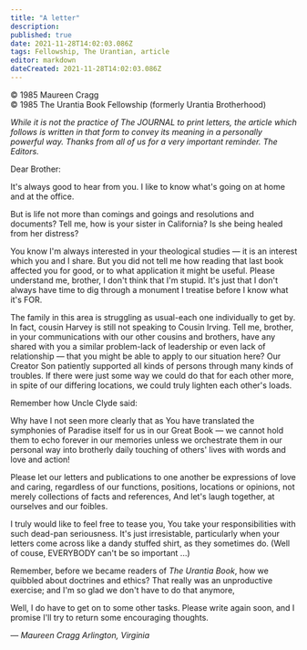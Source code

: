 ```yaml
---
title: "A letter"
description: 
published: true
date: 2021-11-28T14:02:03.086Z
tags: Fellowship, The Urantian, article
editor: markdown
dateCreated: 2021-11-28T14:02:03.086Z
---
```


<p class="v-card v-sheet theme--light grey lighten-3 px-2">© 1985 Maureen Cragg<br>© 1985 The Urantia Book Fellowship (formerly Urantia Brotherhood)</p>

_While it is not the practice of The JOURNAL to print letters, the article which follows is written in that form to convey its meaning in a personally powerful way. Thanks from all of us for a very important reminder. The Editors._

Dear Brother:

It's always good to hear from you. I like to know what's going on at home and at the office.

But is life not more than comings and goings and resolutions and documents? Tell me, how is your sister in California? Is she being healed from her distress?

You know I'm always interested in your theological studies — it is an interest which you and I share. But you did not tell me how reading that last book affected you for good, or to what application it might be useful. Please understand me, brother, I don't think that I'm stupid. It's just that I don't always have time to dig through a monument I treatise before I know what it's FOR.

The family in this area is struggling as usual-each one individually to get by. In fact, cousin Harvey is still not speaking to Cousin Irving. Tell me, brother, in your communications with our other cousins and brothers, have any shared with you a similar problem-lack of leadership or even lack of relationship — that you might be able to apply to our situation here? Our Creator Son patiently supported all kinds of persons through many kinds of troubles. If there were just some way we could do that for each other more, in spite of our differing locations, we could truly lighten each other's loads.

Remember how Uncle Clyde said:

Why have I not seen more clearly that as You have translated the symphonies of Paradise itself for us in our Great Book — we cannot hold them to echo forever in our memories unless we orchestrate them in our personal way into brotherly daily touching of others' lives with words and love and action!

Please let our letters and publications to one another be expressions of love and caring, regardless of our functions, positions, locations or opinions, not merely collections of facts and references, And let's laugh together, at ourselves and our foibles.

I truly would like to feel free to tease you, You take your responsibilities with such dead-pan seriousness. It's just irresistable, particularly when your letters come across like a dandy stuffed shirt, as they sometimes do. (Well of couse, EVERYBODY can't be so important ...)

Remember, before we became readers of _The Urantia Book_, how we quibbled about doctrines and ethics? That really was an unproductive exercise; and I'm so glad we don't have to do that anymore,

Well, I do have to get on to some other tasks. Please write again soon, and I promise I'll try to return some encouraging thoughts.

— _Maureen Cragg_
_Arlington, Virginia_